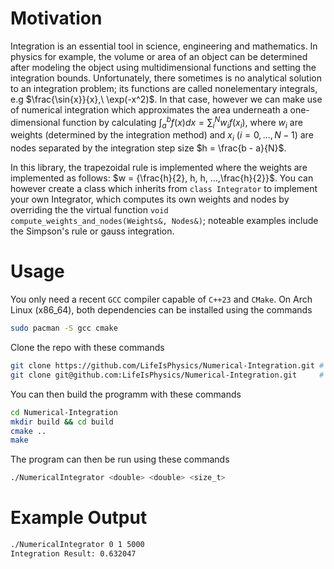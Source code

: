 # Motivation
Integration is an essential tool in science, engineering and mathematics. In physics for example, 
the volume or area of an object can be determined after modeling the object using multidimensional 
functions and setting the integration bounds. Unfortunately, there sometimes is no analytical 
solution to an integration problem; its functions are called nonelementary integrals, e.g 
$\frac{\sin{x}}{x},\ \exp(-x^2)$. In that case, however we can make use of numerical integration 
which approximates the area underneath a one-dimensional function by calculating 
$\int{}_a^b f(x) dx = \sum{}_i^N w_i f(x_i)$, where $w_i$ are weights (determined by the integration 
method) and $x_i$ ($i = 0,..., N-1$) are nodes separated by the integration step size 
$h = \frac{b - a}{N}$.  

In this library, the trapezoidal rule is implemented where the weights are implemented as follows: 
$w = {\frac{h}{2}, h, h, ...,\frac{h}{2}}$. You can however create a class which inherits from 
`class Integrator` to implement your own Integrator, which computes its own weights and nodes by 
overriding the the virtual function `void compute_weights_and_nodes(Weights&, Nodes&)`; 
noteable examples include the Simpson's rule or gauss integration.

# Usage

You only need a recent `GCC` compiler capable of `C++23` and `CMake`. On Arch Linux (x86_64), both 
dependencies can be installed using the commands
```bash
sudo pacman -S gcc cmake
```
Clone the repo with these commands
```bash
git clone https://github.com/LifeIsPhysics/Numerical-Integration.git # HTTP
git clone git@github.com:LifeIsPhysics/Numerical-Integration.git     # SSH
```
You can then build the programm with these commands
```bash
cd Numerical-Integration
mkdir build && cd build
cmake ..
make
```
The program can then be run using these commands
```bash
./NumericalIntegrator <double> <double> <size_t>
```

# Example Output
```bash
./NumericalIntegrator 0 1 5000
Integration Result: 0.632047
```
